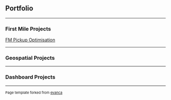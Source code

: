 ## Portfolio

---

### First Mile Projects

[FM Pickup Optimisation](/projects/proj1.md)

---

### Geospatial Projects


---

### Dashboard Projects


---
<p style="font-size:11px">Page template forked from <a href="https://github.com/evanca/quick-portfolio">evanca</a></p>
<!-- Remove above link if you don't want to attibute -->
